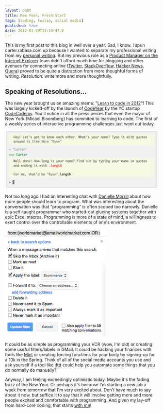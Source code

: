 ```yaml
---
layout: post
title: New Year, Fresh Start
tags: [coding, twilio, social media]
published: true
date: 2012-01-09T11:10:47.0
---
```

This is my first post to this blog in well over a year. Sad, I know.  I spun carter.rabasa.com up because I wanted to separate my professional writing from my [personal writing][1]. But my previous role as a [Product Manager on the Internet Explorer][2] team didn't afford much time for blogging and other avenues for connecting online ([Twitter][], [StackOverflow][], [Hacker News][], [Quora][]) proved to be quite a distraction from more thoughful forms of writing.  *Resolution:* write more and more thoughtfully.

Speaking of Resolutions...
--------------------------
The new year brought us an amazing meme: "[Learn to code in 2012][3]"! This was largely kicked-off by the launch of [CodeYear][] by the YC startup [CodeCademy][]. You'll notice in all the press peices that even the mayor of New York (Micael Bloomberg) has commited to learning to code. The first of a weekly series of interactive programming challenges just went out today.  

![Codecademy snippet](/images/2012-01-09-codecademy.png "CodeCademy tutorial")

Not too long ago I had an interesting chat with [Danielle Morrill][4] about how more people should learn to program.  What was interesting about the conversation was that "programming" is often scoped too narrowly.  Danielle is a self-taught programmer who started-out glueing systems together with epic Excel macros. Programming is more of a state of mind, a willingness to exert control over the controllable elements of one's environment.

![Gmail filter](/images/2012-01-09-gmail-filter.png "Gmail filter")

It could be as simple as programming your VCR (wow, I'm old) or creating some useful filters/labels in GMail. It could be hacking your finances with tools like [Mint][] or creating forcing functions for your body by signing-up for a 10k in the Spring. Think of all of the social media accounts you use and ask yourself if a tool like [ifttt][] could help you automate some things that you do normally do manually?

Anyway, I am feeling exceedingly optimistic today.  Maybe it's the fading buzz of the New Year.  Or perhaps it's because I'm starting a new job a week from tomorrow that I'm very excited about.  Don't have much to say about it now, but suffice it to say that it will involve getting more and more people excited and comfortable with programming.  And given my lay-off from hard-core coding, that starts [with me][5]!

[1]: http://cubanlinks.org	
[2]: http://windowsteamblog.com/members/crabasa/
[3]: https://www.google.com/search?sourceid=chrome&ie=UTF-8&q=learn+to+code+2012
[4]: http://www.daniellemorrill.com
[5]: http://github.com/crabasa
[twitter]: http://twitter.com/carterrabasa
[stackoverflow]: http://stackoverflow.com/users/476286/carter-rabasa
[hacker news]: http://news.ycombinator.com/user?id=crabasa
[quora]: http://www.quora.com/Carter-Rabasa
[ifttt]: http://ifttt.com/wtf	
[codecademy]: http://codecademy.com
[codeyear]: http://codeyear.com
[mint]: http://mint.com


